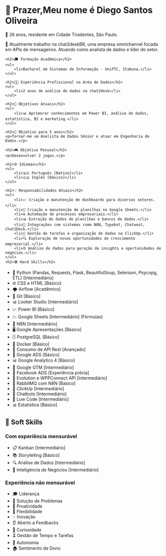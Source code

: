 <!DOCTYPE html>
<html>
<head>
    <title>Portfólio de Diego Santos Oliveira</title>
    <meta charset="UTF-8">
</head>
<body>
    <h1>👋 Prazer,Meu nome é Diego Santos Oliveira</h1>
    <p>📍 26 anos, residente em Cidade Tiradentes, São Paulo.</p>
    <p>💼 Atualmente trabalho na chat2deskBR, uma empresa omnichannel focada em APIs de mensageiros. Atuando como analista de dados e líder do setor.</p>

    <h2>🎓 Formação Acadêmica</h2>
    <ul>
        <li>Bacharel em Sistemas de Informação - UniFTC, Itabuna.</li>
    </ul>

    <h2>👨‍💼 Experiência Profissional na Aréa de Dados</h2>
    <ul>
        <li>2 anos de análise de dados na chat2desk</li>
    </ul>

    <h2>🎯 Objetivos Atuais</h2>
    <ul>
        <li>📊 Aprimorar conhecimentos em Power BI, análise de dados, estatística, BI e marketing.</li>
    </ul>

    <h2>🚀 Objetivo para 5 anos</h2>
    <p>Tornar-me um Analista de Dados Sênior e atuar em Engenharia de Dados.</p>

    <h2>🎮 Objetivo Pessoal</h2>
    <p>Desenvolver 2 jogos.</p>

    <h2>🌐 Idiomas</h2>
    <ul>
        <li>🇧🇷 Português [Nativo]</li>
        <li>🇬🇧 Inglês [Básico]</li>
    </ul>

    <h2>💡 Responsabilidades Atuais</h2>
    <ul>
        <li>📈 Criação e manutenção de dashboards para diversos setores.</li>
        <li>🔢 Criação e manutenção de planilhas no Google Sheets.</li>
        <li>⚙️ Automação de processos empresariais.</li>
        <li>📊 Extração de dados de planilhas e bancos de dados.</li>
        <li>🔗 Integrações com sistemas como N8N, Typebot, Chatwoot, Chat2Desk.</li>
        <li>📝 Gestão de tarefas e organização de dados na ClickUp.</li>
        <li>🔍 Exploração de novas oportunidades de crescimento empresarial.</li>
        <li>🤓 Análise de dados para geração de insights e oportunidades de negócios.</li>
    </ul>
    <h2>🛠️ Hard Skills</h2>
<ul>
    <li>🐍 Python (Pandas, Requests, Flask, BeautifulSoup, Selenium, Psycopg, ETL) [Intermediário]</li>
    <li>🌐 CSS e HTML [Básico]</li>
    <li>🌪️ Airflow [Acadêmico]</li>
    <li>🔧 Git [Básico]</li>
    <li>📊 Looker Studio [Intermediário]</li>
    <li>📈 Power BI [Básico]</li>
    <li>📉 Google Sheets [Intermediário] (Fórmulas)</li>
    <li>🔄 N8N [Intermediário]</li>
    <li>🖥️ Google Apresentações [Básico]</li>
    <li>🗄️ PostgreSQL [Básico]</li>
    <li>🐳 Docker [Básico]</li>
    <li>🔁 Consumo de API Rest [Avançado]</li>
    <li>📢 Google ADS [Básico]</li>
    <li>📊 Google Analytics 4 [Básico]</li>
    <li>🔗 Google GTM [Intermediário]</li>
    <li>👥 Facebook ADS [Experiência prévia]</li>
    <li>🔗 Evolution e WPPConnect API [Intermediário]</li>
    <li>🐇 RabbitMQ com N8N [Básico]</li>
    <li>📝 ClickUp [Intermediário]</li>
    <li>🤖 Chatbots [Intermediário]</li>
    <li>🧱 Low Code [Intermediário]</li>
    <li>📊 Estatística [Básico]</li>
</ul>

<h2>🌟 Soft Skills</h2>
<h3>Com experiência mensurável</h3>
<ul>
    <li>📋 Kanban [Intermediário]</li>
    <li>📚 Storytelling [Básico]</li>
    <li>🔍 Análise de Dados [Intermediário]</li>
    <li>🧠 Inteligência de Negócios [Intermediário]</li>
</ul>

<h3>Experiência não mensurável</h3>
<ul>
    <li>🎓 Liderança</li>
    <li>🧩 Solução de Problemas</li>
    <li>🚀 Proatividade</li>
    <li>🌊 Flexibilidade</li>
    <li>💡 Inovação</li>
    <li>👂 Aberto a Feedbacks</li>
    <li>🔎 Curiosidade</li>
    <li>⏳ Gestão de Tempo e Tarefas</li>
    <li>🤝 Autonomia</li>
    <li>🏠 Sentimento de Dono</li>
</ul>


</body>
</html>
